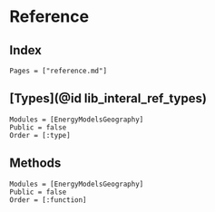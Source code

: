 # Reference

## Index

```@index
Pages = ["reference.md"]
```

## [Types](@id lib_interal_ref_types)

```@autodocs
Modules = [EnergyModelsGeography]
Public = false
Order = [:type]
```

## Methods

```@autodocs
Modules = [EnergyModelsGeography]
Public = false
Order = [:function]
```
